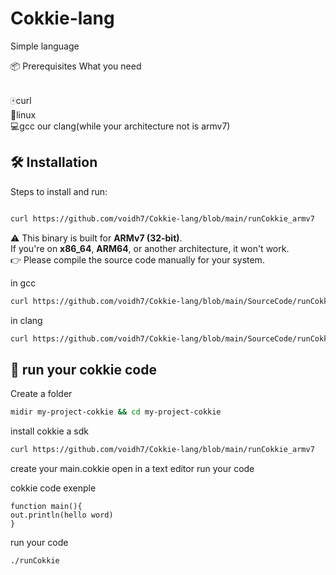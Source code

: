 # Cokkie-lang
Simple language

📦 Prerequisites
What you need 

<br>
🀄curl
<br>
🐧linux
<br>
💻gcc our clang(while your architecture not is armv7)
<br>

## 🛠 Installation

Steps to install and run:

``` bash

curl https://github.com/voidh7/Cokkie-lang/blob/main/runCokkie_armv7
````
⚠️ This binary is built for **ARMv7 (32-bit)**.  
If you're on **x86_64**, **ARM64**, or another architecture, it won't work.  
👉 Please compile the source code manually for your system.

in gcc
``` bash
curl https://github.com/voidh7/Cokkie-lang/blob/main/SourceCode/runCokkie.c && gcc runCokkie.c -o runCokkie

```

in clang 
```bash
curl https://github.com/voidh7/Cokkie-lang/blob/main/SourceCode/runCokkie.c && clang runCokkie.c -o runCokkie
```

## 🧠 run your cokkie code 

Create a folder
``` bash
midir my-project-cokkie && cd my-project-cokkie
```

install cokkie a sdk 
``` bash
curl https://github.com/voidh7/Cokkie-lang/blob/main/runCokkie_armv7
```

create your main.cokkie
open in a text editor
run your code

cokkie code exenple
``` cokkie
function main(){
out.println(hello word)
}
```

run your code
``` bash
./runCokkie
```
